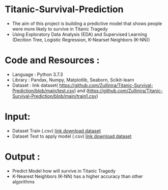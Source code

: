 # Titanic-Survival-Prediction
  - The aim of this project is building a predictive model that shows people were more likely to survive in Titanic Tragedy
  - Using Exploratory Data Analysis (EDA) and Supervised Learning (Decition Tree, Logistic Regression, K-Nearset Neighbors (K-NN))
  
# Code and Resources :
- Language : Python 3.7.3
- Library : Pandas, Numpy, Matplotlib, Seaborn, Scikit-learn
- Dataset : link dataset( https://github.com/Zullinira/Titanic-Survival-Prediction/blob/main/test.csv) and (https://github.com/Zullinira/Titanic-Survival-Prediction/blob/main/train1.csv)

# Input: 
  - Dataset Train (.csv) [link download dataset](https://github.com/Zullinira/Titanic-Survival-Prediction/blob/main/train1.csv)
  - Dataset Test to apply model (.csv) [link download dataset](https://github.com/Zullinira/Titanic-Survival-Prediction/blob/main/test.csv)
  
# Output :
  - Predict Model how will survive in Titanic Tragedy
  - K-Nearest Neighbors (K-NN) has a higher accuracy than other algorithms
